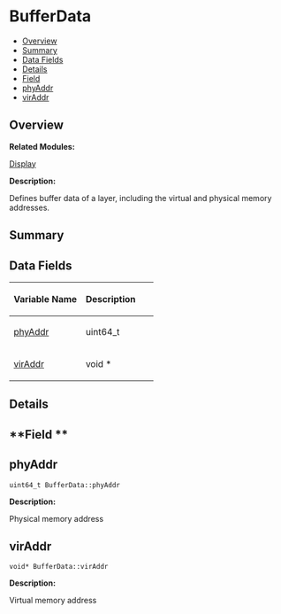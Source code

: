 # BufferData<a name="ZH-CN_TOPIC_0000001054718119"></a>

-   [Overview](#section1963151255165630)
-   [Summary](#section2094519256165630)
-   [Data Fields](#pub-attribs)
-   [Details](#section1799966536165630)
-   [Field](#section804052206165630)
-   [phyAddr](#a6e2adcd036df26d903bb8d464ac8f79d)
-   [virAddr](#a1deeebc7e7c016ff350f6fdf6e054901)

## **Overview**<a name="section1963151255165630"></a>

**Related Modules:**

[Display](Display.md)

**Description:**

Defines buffer data of a layer, including the virtual and physical memory addresses. 

## **Summary**<a name="section2094519256165630"></a>

## Data Fields<a name="pub-attribs"></a>

<a name="table2070015862165630"></a>
<table><thead align="left"><tr id="row357254239165630"><th class="cellrowborder" valign="top" width="50%" id="mcps1.1.3.1.1"><p id="p489610133165630"><a name="p489610133165630"></a><a name="p489610133165630"></a>Variable Name</p>
</th>
<th class="cellrowborder" valign="top" width="50%" id="mcps1.1.3.1.2"><p id="p1560771085165630"><a name="p1560771085165630"></a><a name="p1560771085165630"></a>Description</p>
</th>
</tr>
</thead>
<tbody><tr id="row1339850849165630"><td class="cellrowborder" valign="top" width="50%" headers="mcps1.1.3.1.1 "><p id="p1756429643165630"><a name="p1756429643165630"></a><a name="p1756429643165630"></a><a href="BufferData.md#a6e2adcd036df26d903bb8d464ac8f79d">phyAddr</a></p>
</td>
<td class="cellrowborder" valign="top" width="50%" headers="mcps1.1.3.1.2 "><p id="p225091868165630"><a name="p225091868165630"></a><a name="p225091868165630"></a>uint64_t </p>
</td>
</tr>
<tr id="row77733606165630"><td class="cellrowborder" valign="top" width="50%" headers="mcps1.1.3.1.1 "><p id="p1145765506165630"><a name="p1145765506165630"></a><a name="p1145765506165630"></a><a href="BufferData.md#a1deeebc7e7c016ff350f6fdf6e054901">virAddr</a></p>
</td>
<td class="cellrowborder" valign="top" width="50%" headers="mcps1.1.3.1.2 "><p id="p1948272200165630"><a name="p1948272200165630"></a><a name="p1948272200165630"></a>void * </p>
</td>
</tr>
</tbody>
</table>

## **Details**<a name="section1799966536165630"></a>

## **Field **<a name="section804052206165630"></a>

## phyAddr<a name="a6e2adcd036df26d903bb8d464ac8f79d"></a>

```
uint64_t BufferData::phyAddr
```

 **Description:**

Physical memory address 

## virAddr<a name="a1deeebc7e7c016ff350f6fdf6e054901"></a>

```
void* BufferData::virAddr
```

 **Description:**

Virtual memory address 

